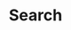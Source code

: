 ---
layout: search
permalink: /search
menuIndex: 900

title:       "Search"
xdescription: "Search description..."
---